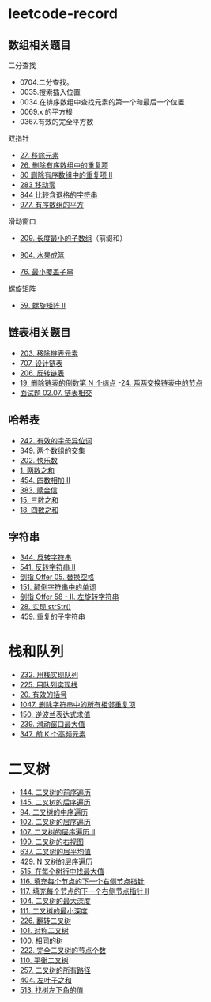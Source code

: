 # leetcode-record



## 数组相关题目

二分查找

- 0704.二分查找。
- 0035.搜索插入位置
- 0034.在排序数组中查找元素的第一个和最后一个位置
- 0069.x 的平方根
- 0367.有效的完全平方数





双指针

- [27. 移除元素](https://leetcode-cn.com/problems/remove-element/)
- [26. 删除有序数组中的重复项](https://leetcode-cn.com/problems/remove-duplicates-from-sorted-array/)
- [80 删除有序数组中的重复项 II](https://leetcode-cn.com/problems/remove-duplicates-from-sorted-array-ii/)
- [283 移动零](https://leetcode-cn.com/problems/move-zeroes/)
- [844 比较含退格的字符串](https://leetcode-cn.com/problems/backspace-string-compare/)
- [977. 有序数组的平方](https://leetcode-cn.com/problems/squares-of-a-sorted-array/)



滑动窗口

- [209. 长度最小的子数组](https://leetcode-cn.com/problems/minimum-size-subarray-sum/)（前缀和）

- [904. 水果成篮](https://leetcode-cn.com/problems/fruit-into-baskets/)

- [76. 最小覆盖子串](https://leetcode-cn.com/problems/minimum-window-substring/)

  



螺旋矩阵

- [59. 螺旋矩阵 II](https://leetcode-cn.com/problems/spiral-matrix-ii/)



## 链表相关题目

- [203. 移除链表元素](https://leetcode-cn.com/problems/remove-linked-list-elements/)
- [707. 设计链表](https://leetcode-cn.com/problems/design-linked-list/)
- [206. 反转链表](https://leetcode-cn.com/problems/reverse-linked-list/)
- [19. 删除链表的倒数第 N 个结点](https://leetcode-cn.com/problems/remove-nth-node-from-end-of-list/) 
-[24. 两两交换链表中的节点](https://leetcode-cn.com/problems/swap-nodes-in-pairs/)
 - [面试题 02.07. 链表相交](https://leetcode-cn.com/problems/intersection-of-two-linked-lists-lcci/)
 
 
 ## 哈希表
 - [242. 有效的字母异位词](https://leetcode-cn.com/problems/valid-anagram/)
 - [349. 两个数组的交集](https://leetcode-cn.com/problems/intersection-of-two-arrays/)
 - [202. 快乐数](https://leetcode-cn.com/problems/happy-number/)
 - [1. 两数之和](https://leetcode-cn.com/problems/two-sum/)
 - [454. 四数相加 II](https://leetcode-cn.com/problems/4sum-ii/)
 - [383. 赎金信](https://leetcode-cn.com/problems/ransom-note/)
 - [15. 三数之和](https://leetcode-cn.com/problems/3sum/)
 - [18. 四数之和](https://leetcode-cn.com/problems/4sum/)
  
 ## 字符串
 - [344. 反转字符串](https://leetcode-cn.com/problems/reverse-string/)
 - [541. 反转字符串 II](https://leetcode-cn.com/problems/reverse-string-ii/)
 - [剑指 Offer 05. 替换空格](https://leetcode-cn.com/problems/ti-huan-kong-ge-lcof/)
 - [151. 颠倒字符串中的单词](https://leetcode-cn.com/problems/reverse-words-in-a-string/)
 - [剑指 Offer 58 - II. 左旋转字符串](https://leetcode-cn.com/problems/zuo-xuan-zhuan-zi-fu-chuan-lcof/)
 - [28. 实现 strStr()](https://leetcode-cn.com/problems/implement-strstr/)
 - [459. 重复的子字符串](https://leetcode-cn.com/problems/repeated-substring-pattern/)
 
 # 栈和队列
 
 - [232. 用栈实现队列](https://leetcode-cn.com/problems/implement-queue-using-stacks/)
 - [225. 用队列实现栈](https://leetcode-cn.com/problems/implement-stack-using-queues/)
 - [20. 有效的括号](https://leetcode-cn.com/problems/valid-parentheses/)
 - [1047. 删除字符串中的所有相邻重复项](https://leetcode-cn.com/problems/remove-all-adjacent-duplicates-in-string/)
 - [150. 逆波兰表达式求值](https://leetcode-cn.com/problems/evaluate-reverse-polish-notation/)
 - [239. 滑动窗口最大值](https://leetcode-cn.com/problems/sliding-window-maximum/)
 - [347. 前 K 个高频元素](https://leetcode-cn.com/problems/top-k-frequent-elements/)
 
 # 二叉树
 - [144. 二叉树的前序遍历](https://leetcode-cn.com/problems/binary-tree-preorder-traversal/)
 - [145. 二叉树的后序遍历](https://leetcode-cn.com/problems/binary-tree-postorder-traversal/)
 - [94. 二叉树的中序遍历](https://leetcode-cn.com/problems/binary-tree-inorder-traversal/)
 - [102. 二叉树的层序遍历](https://leetcode-cn.com/problems/binary-tree-level-order-traversal/)
 - [107. 二叉树的层序遍历 II](https://leetcode-cn.com/problems/binary-tree-level-order-traversal-ii/)
 - [199. 二叉树的右视图](https://leetcode-cn.com/problems/binary-tree-right-side-view/)
 - [637. 二叉树的层平均值](https://leetcode-cn.com/problems/average-of-levels-in-binary-tree/)
 - [429. N 叉树的层序遍历](https://leetcode-cn.com/problems/n-ary-tree-level-order-traversal/)
 - [515. 在每个树行中找最大值](https://leetcode-cn.com/problems/find-largest-value-in-each-tree-row/)
 - [116. 填充每个节点的下一个右侧节点指针](https://leetcode-cn.com/problems/populating-next-right-pointers-in-each-node/)
 - [117. 填充每个节点的下一个右侧节点指针 II](https://leetcode-cn.com/problems/populating-next-right-pointers-in-each-node-ii/)
 - [104. 二叉树的最大深度](https://leetcode-cn.com/problems/maximum-depth-of-binary-tree/)
 - [111. 二叉树的最小深度](https://leetcode-cn.com/problems/minimum-depth-of-binary-tree/)
 - [226. 翻转二叉树](https://leetcode-cn.com/problems/invert-binary-tree/)
 - [101. 对称二叉树](https://leetcode-cn.com/problems/symmetric-tree/)
 - [100. 相同的树](https://leetcode-cn.com/problems/same-tree/)
 - [222. 完全二叉树的节点个数](https://leetcode-cn.com/problems/count-complete-tree-nodes/)
 - [110. 平衡二叉树](https://leetcode-cn.com/problems/balanced-binary-tree/)
 - [257. 二叉树的所有路径](https://leetcode-cn.com/problems/binary-tree-paths/)
 - [404. 左叶子之和](https://leetcode.cn/problems/sum-of-left-leaves/)
 - [513. 找树左下角的值](https://leetcode.cn/problems/find-bottom-left-tree-value/)
